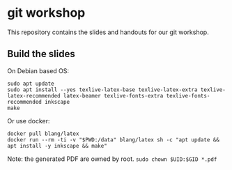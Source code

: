 # git workshop

This repository contains the slides and handouts for our git workshop.


## Build the slides

On Debian based OS:

```
sudo apt update
sudo apt install --yes texlive-latex-base texlive-latex-extra texlive-latex-recommended latex-beamer texlive-fonts-extra texlive-fonts-recommended inkscape
make
```

Or use docker:

```
docker pull blang/latex
docker run --rm -ti -v "$PWD:/data" blang/latex sh -c "apt update && apt install -y inkscape && make"
```

Note: the generated PDF are owned by root. `sudo chown $UID:$GID *.pdf`
